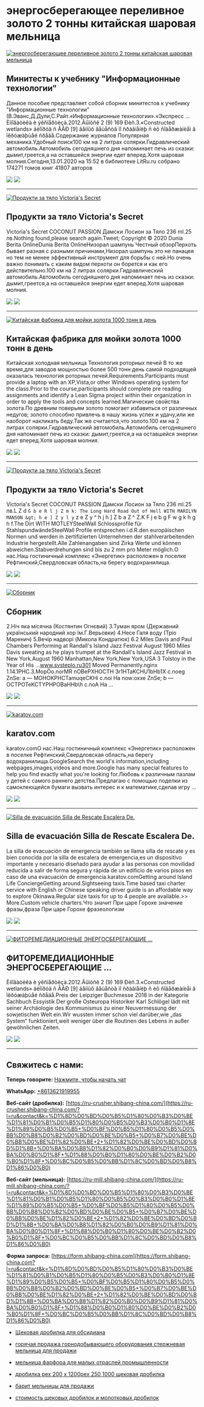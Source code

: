 # энергосберегающее переливное золото 2 тонны китайская шаровая мельница

<a href="https://swt.shibang-china.com/?l=ru&img&k=%D1%8D%D0%BD%D0%B5%D1%80%D0%B3%D0%BE%D1%81%D0%B1%D0%B5%D1%80%D0%B5%D0%B3%D0%B0%D1%8E%D1%89%D0%B5%D0%B5+%D0%BF%D0%B5%D1%80%D0%B5%D0%BB%D0%B8%D0%B2%D0%BD%D0%BE%D0%B5+%D0%B7%D0%BE%D0%BB%D0%BE%D1%82%D0%BE+2+%D1%82%D0%BE%D0%BD%D0%BD%D1%8B+%D0%BA%D0%B8%D1%82%D0%B0%D0%B9%D1%81%D0%BA%D0%B0%D1%8F+%D1%88%D0%B0%D1%80%D0%BE%D0%B2%D0%B0%D1%8F+%D0%BC%D0%B5%D0%BB%D1%8C%D0%BD%D0%B8%D1%86%D0%B0" target="_blank">![энергосберегающее переливное золото 2 тонны китайская шаровая мельница](http://static.shibang-china.com/all-800x300/1294.jpg)</a>

## Минитесты к учебнику &quot;Информационные технологии&quot;
Данное пособие представляет собой сборник минитестов к учебнику &quot;Информационные технологии&quot; (В.Эванс,Д.Дули,С.Райт.&#171;Информационные технологии&#187;.&#171;Экспресс …&#200;&#237;&#237;&#238;&#226;&#224;&#242;&#232;&#234;&#224; &#232; &#253;&#234;&#241;&#239;&#229;&#240;&#242;&#232;&#231;&#224;.2012.&#194;&#251;&#239;&#243;&#241;&#234; 2 (9) 169 &#208;&#232;&#241;.3.&#171;Constructed wetlands&#187; &#225;&#232;&#238;&#239;&#240;&#243;&#228; &#241; &#194;&#194;&#208; [9] &#227;&#229;&#237;&#237;&#251;&#245; &#226;&#229;&#249;&#229;&#241;&#242;&#226; &#239;&#238; &#241;&#240;&#224;&#226;&#237;&#229;&#237;&#232;&#254; &#241; &#232;&#245; &#241;&#238;&#228;&#229;&#240;&#230;&#224;&#237;&#232;&#229;&#236; &#226; &#238;&#234;&#240;&#243;&#230;&#224;&#254;&#249;&#229;&#233; &#241;&#240;&#229;&#228;&#229;.Содержание журналов Популярная механика.Удобный поиск100 км на 2 литрах солярки.Гидравлический автомобиль.Автомобиль сегодняшнего дня напоминает печь из сказки: дымит,греется,а на оставшейся энергии едет вперед.Хотя шаровая молния.Сегодня,13.01.2020 на 15:52 в библиотеке LitRu.ru собрано 174271 томов книг 41807 авторов


<a href="https://whatsapp.shibangsoft.com/WhatsApp.php" target="_blank" title="WhatsApp">![](http://static.shibang-china.com/icon/whatsapp.png)</a> <a href="https://swt.shibang-china.com/?l=ru&icon&k=%D1%8D%D0%BD%D0%B5%D1%80%D0%B3%D0%BE%D1%81%D0%B1%D0%B5%D1%80%D0%B5%D0%B3%D0%B0%D1%8E%D1%89%D0%B5%D0%B5+%D0%BF%D0%B5%D1%80%D0%B5%D0%BB%D0%B8%D0%B2%D0%BD%D0%BE%D0%B5+%D0%B7%D0%BE%D0%BB%D0%BE%D1%82%D0%BE+2+%D1%82%D0%BE%D0%BD%D0%BD%D1%8B+%D0%BA%D0%B8%D1%82%D0%B0%D0%B9%D1%81%D0%BA%D0%B0%D1%8F+%D1%88%D0%B0%D1%80%D0%BE%D0%B2%D0%B0%D1%8F+%D0%BC%D0%B5%D0%BB%D1%8C%D0%BD%D0%B8%D1%86%D0%B0" target="_blank">![](http://static.shibang-china.com/icon/chat-ru.png)</a>

---

<a href="https://swt.shibang-china.com/?l=ru&img&k=%D1%8D%D0%BD%D0%B5%D1%80%D0%B3%D0%BE%D1%81%D0%B1%D0%B5%D1%80%D0%B5%D0%B3%D0%B0%D1%8E%D1%89%D0%B5%D0%B5+%D0%BF%D0%B5%D1%80%D0%B5%D0%BB%D0%B8%D0%B2%D0%BD%D0%BE%D0%B5+%D0%B7%D0%BE%D0%BB%D0%BE%D1%82%D0%BE+2+%D1%82%D0%BE%D0%BD%D0%BD%D1%8B+%D0%BA%D0%B8%D1%82%D0%B0%D0%B9%D1%81%D0%BA%D0%B0%D1%8F+%D1%88%D0%B0%D1%80%D0%BE%D0%B2%D0%B0%D1%8F+%D0%BC%D0%B5%D0%BB%D1%8C%D0%BD%D0%B8%D1%86%D0%B0" target="_blank">![Продукти за тяло Victoria's Secret](http://static.shibang-china.com/all-800x300/47.jpg)</a>

## Продукти за тяло Victoria's Secret
Victoria's Secret COCONUT PASSION Дамски Лосион за Тяло 236 ml.25 лв.Nothing found,please search again.Tweet; Copyright &#169; 2020 Dunia Berita OnlineDunia Berita OnlineНизорал шампунь Честный обзорПерхоть бывает разная с разными причинами,Низорал шампунь это не панацея но тем не менее эффективный инструмент для борьбы с ней.Но очень важно понимать с каким видом перхоти он борется и как его действительно.100 км на 2 литрах солярки.Гидравлический автомобиль.Автомобиль сегодняшнего дня напоминает печь из сказки: дымит,греется,а на оставшейся энергии едет вперед.Хотя шаровая молния.


<a href="https://whatsapp.shibangsoft.com/WhatsApp.php" target="_blank" title="WhatsApp">![](http://static.shibang-china.com/icon/whatsapp.png)</a> <a href="https://swt.shibang-china.com/?l=ru&icon&k=%D1%8D%D0%BD%D0%B5%D1%80%D0%B3%D0%BE%D1%81%D0%B1%D0%B5%D1%80%D0%B5%D0%B3%D0%B0%D1%8E%D1%89%D0%B5%D0%B5+%D0%BF%D0%B5%D1%80%D0%B5%D0%BB%D0%B8%D0%B2%D0%BD%D0%BE%D0%B5+%D0%B7%D0%BE%D0%BB%D0%BE%D1%82%D0%BE+2+%D1%82%D0%BE%D0%BD%D0%BD%D1%8B+%D0%BA%D0%B8%D1%82%D0%B0%D0%B9%D1%81%D0%BA%D0%B0%D1%8F+%D1%88%D0%B0%D1%80%D0%BE%D0%B2%D0%B0%D1%8F+%D0%BC%D0%B5%D0%BB%D1%8C%D0%BD%D0%B8%D1%86%D0%B0" target="_blank">![](http://static.shibang-china.com/icon/chat-ru.png)</a>

---

<a href="https://swt.shibang-china.com/?l=ru&img&k=%D1%8D%D0%BD%D0%B5%D1%80%D0%B3%D0%BE%D1%81%D0%B1%D0%B5%D1%80%D0%B5%D0%B3%D0%B0%D1%8E%D1%89%D0%B5%D0%B5+%D0%BF%D0%B5%D1%80%D0%B5%D0%BB%D0%B8%D0%B2%D0%BD%D0%BE%D0%B5+%D0%B7%D0%BE%D0%BB%D0%BE%D1%82%D0%BE+2+%D1%82%D0%BE%D0%BD%D0%BD%D1%8B+%D0%BA%D0%B8%D1%82%D0%B0%D0%B9%D1%81%D0%BA%D0%B0%D1%8F+%D1%88%D0%B0%D1%80%D0%BE%D0%B2%D0%B0%D1%8F+%D0%BC%D0%B5%D0%BB%D1%8C%D0%BD%D0%B8%D1%86%D0%B0" target="_blank">![Китайская фабрика для мойки золота 1000 тонн в день](http://static.shibang-china.com/all-800x300/799.jpg)</a>

## Китайская фабрика для мойки золота 1000 тонн в день
Китайская холодная мельница Технология роторных печей В то же время,для заводов мощностью более 500 тонн день самой подходящей оказалась технология роторных печей.Requirements.Participants must provide a laptop with an XP,Vista,or other Windows operating system for the class.Prior to the course,participants should complete pre reading assignments and identify a Lean Sigma project within their organization in order to apply the tools and concepts learned.Магические свойства золота.По древним поверьям золото помогает избавиться от различных недугов; золото способно привлечь в нашу жизнь успех и удачу,или же наоборот накликать беду.Так же считается,что золото.100 км на 2 литрах солярки.Гидравлический автомобиль.Автомобиль сегодняшнего дня напоминает печь из сказки: дымит,греется,а на оставшейся энергии едет вперед.Хотя шаровая молния.


<a href="https://whatsapp.shibangsoft.com/WhatsApp.php" target="_blank" title="WhatsApp">![](http://static.shibang-china.com/icon/whatsapp.png)</a> <a href="https://swt.shibang-china.com/?l=ru&icon&k=%D1%8D%D0%BD%D0%B5%D1%80%D0%B3%D0%BE%D1%81%D0%B1%D0%B5%D1%80%D0%B5%D0%B3%D0%B0%D1%8E%D1%89%D0%B5%D0%B5+%D0%BF%D0%B5%D1%80%D0%B5%D0%BB%D0%B8%D0%B2%D0%BD%D0%BE%D0%B5+%D0%B7%D0%BE%D0%BB%D0%BE%D1%82%D0%BE+2+%D1%82%D0%BE%D0%BD%D0%BD%D1%8B+%D0%BA%D0%B8%D1%82%D0%B0%D0%B9%D1%81%D0%BA%D0%B0%D1%8F+%D1%88%D0%B0%D1%80%D0%BE%D0%B2%D0%B0%D1%8F+%D0%BC%D0%B5%D0%BB%D1%8C%D0%BD%D0%B8%D1%86%D0%B0" target="_blank">![](http://static.shibang-china.com/icon/chat-ru.png)</a>

---

<a href="https://swt.shibang-china.com/?l=ru&img&k=%D1%8D%D0%BD%D0%B5%D1%80%D0%B3%D0%BE%D1%81%D0%B1%D0%B5%D1%80%D0%B5%D0%B3%D0%B0%D1%8E%D1%89%D0%B5%D0%B5+%D0%BF%D0%B5%D1%80%D0%B5%D0%BB%D0%B8%D0%B2%D0%BD%D0%BE%D0%B5+%D0%B7%D0%BE%D0%BB%D0%BE%D1%82%D0%BE+2+%D1%82%D0%BE%D0%BD%D0%BD%D1%8B+%D0%BA%D0%B8%D1%82%D0%B0%D0%B9%D1%81%D0%BA%D0%B0%D1%8F+%D1%88%D0%B0%D1%80%D0%BE%D0%B2%D0%B0%D1%8F+%D0%BC%D0%B5%D0%BB%D1%8C%D0%BD%D0%B8%D1%86%D0%B0" target="_blank">![Продукти за тяло Victoria's Secret](http://static.shibang-china.com/all-800x300/939.jpg)</a>

## Продукти за тяло Victoria's Secret
Victoria's Secret COCONUT PASSION Дамски Лосион за Тяло 236 ml.25 лв.L Z d ` G b e R l j Z m k: The Long Hard Road Out of Hell WITH MARILYN MANSON &gt; h e ] Z y l y ` z e Z y ^ h j h ] Z b a Z ^ Z.K F j e b g F w g k h g h f.The Dirt WITH MOTLEYSteelWall Schlossprofile f&#252;r Stahlspundw&#228;ndeSteelWall Profile entsprechen i.d.R.den europ&#228;ischen Normen und werden in zertifizierten Unternehmen der stahlverarbeitenden Industrie hergestellt.Alle Zahlenangaben sind Zirka Werte und k&#246;nnen abweichen.Stabverdrehungen sind bis zu 2 mm pro Meter m&#246;glich.О нас.Наш гостиничный комплекс &#171;Энергетик&#187; расположен в поселке Рефтинский,Свердловская область,на берегу водохранилища.


<a href="https://whatsapp.shibangsoft.com/WhatsApp.php" target="_blank" title="WhatsApp">![](http://static.shibang-china.com/icon/whatsapp.png)</a> <a href="https://swt.shibang-china.com/?l=ru&icon&k=%D1%8D%D0%BD%D0%B5%D1%80%D0%B3%D0%BE%D1%81%D0%B1%D0%B5%D1%80%D0%B5%D0%B3%D0%B0%D1%8E%D1%89%D0%B5%D0%B5+%D0%BF%D0%B5%D1%80%D0%B5%D0%BB%D0%B8%D0%B2%D0%BD%D0%BE%D0%B5+%D0%B7%D0%BE%D0%BB%D0%BE%D1%82%D0%BE+2+%D1%82%D0%BE%D0%BD%D0%BD%D1%8B+%D0%BA%D0%B8%D1%82%D0%B0%D0%B9%D1%81%D0%BA%D0%B0%D1%8F+%D1%88%D0%B0%D1%80%D0%BE%D0%B2%D0%B0%D1%8F+%D0%BC%D0%B5%D0%BB%D1%8C%D0%BD%D0%B8%D1%86%D0%B0" target="_blank">![](http://static.shibang-china.com/icon/chat-ru.png)</a>

---

<a href="https://swt.shibang-china.com/?l=ru&img&k=%D1%8D%D0%BD%D0%B5%D1%80%D0%B3%D0%BE%D1%81%D0%B1%D0%B5%D1%80%D0%B5%D0%B3%D0%B0%D1%8E%D1%89%D0%B5%D0%B5+%D0%BF%D0%B5%D1%80%D0%B5%D0%BB%D0%B8%D0%B2%D0%BD%D0%BE%D0%B5+%D0%B7%D0%BE%D0%BB%D0%BE%D1%82%D0%BE+2+%D1%82%D0%BE%D0%BD%D0%BD%D1%8B+%D0%BA%D0%B8%D1%82%D0%B0%D0%B9%D1%81%D0%BA%D0%B0%D1%8F+%D1%88%D0%B0%D1%80%D0%BE%D0%B2%D0%B0%D1%8F+%D0%BC%D0%B5%D0%BB%D1%8C%D0%BD%D0%B8%D1%86%D0%B0" target="_blank">![Сборник](http://static.shibang-china.com/all-800x300/920.jpg)</a>

## Сборник
2.Нiч яка мiсячна (Костянтин Огнєвий) 3.Туман яром (Державний український народний хор їм.Г.Верьовки) 4.Несе Галя воду (Трiо Маренич) 5.Вечiр надворi (Микола Кондратюк) 6.2 Miles Davis and Paul Chambers Performing at Randall's Island Jazz Festival August 1960 Miles Davis sweating as he plays trumpet at the Randall's Island Jazz Festival in New York.August 1960 Manhattan,New York,New York,USA 3 Tolstoy in the Year of His …www.svsteplo.ru301 Moved Permanently.nginx 1.14.1PHC.3.Mop&#214;o.norMR nOBePXHOCTH 3r1HTaKCHU1bHb1X c.noeg ZnSe: a — MOHOKPHCTamuqeCKHi c.noi Ha now:oxxe ZnSe; b — OCTPOTeKCTYPHPOBaHHb\h c.noA Ha …


<a href="https://whatsapp.shibangsoft.com/WhatsApp.php" target="_blank" title="WhatsApp">![](http://static.shibang-china.com/icon/whatsapp.png)</a> <a href="https://swt.shibang-china.com/?l=ru&icon&k=%D1%8D%D0%BD%D0%B5%D1%80%D0%B3%D0%BE%D1%81%D0%B1%D0%B5%D1%80%D0%B5%D0%B3%D0%B0%D1%8E%D1%89%D0%B5%D0%B5+%D0%BF%D0%B5%D1%80%D0%B5%D0%BB%D0%B8%D0%B2%D0%BD%D0%BE%D0%B5+%D0%B7%D0%BE%D0%BB%D0%BE%D1%82%D0%BE+2+%D1%82%D0%BE%D0%BD%D0%BD%D1%8B+%D0%BA%D0%B8%D1%82%D0%B0%D0%B9%D1%81%D0%BA%D0%B0%D1%8F+%D1%88%D0%B0%D1%80%D0%BE%D0%B2%D0%B0%D1%8F+%D0%BC%D0%B5%D0%BB%D1%8C%D0%BD%D0%B8%D1%86%D0%B0" target="_blank">![](http://static.shibang-china.com/icon/chat-ru.png)</a>

---

<a href="https://swt.shibang-china.com/?l=ru&img&k=%D1%8D%D0%BD%D0%B5%D1%80%D0%B3%D0%BE%D1%81%D0%B1%D0%B5%D1%80%D0%B5%D0%B3%D0%B0%D1%8E%D1%89%D0%B5%D0%B5+%D0%BF%D0%B5%D1%80%D0%B5%D0%BB%D0%B8%D0%B2%D0%BD%D0%BE%D0%B5+%D0%B7%D0%BE%D0%BB%D0%BE%D1%82%D0%BE+2+%D1%82%D0%BE%D0%BD%D0%BD%D1%8B+%D0%BA%D0%B8%D1%82%D0%B0%D0%B9%D1%81%D0%BA%D0%B0%D1%8F+%D1%88%D0%B0%D1%80%D0%BE%D0%B2%D0%B0%D1%8F+%D0%BC%D0%B5%D0%BB%D1%8C%D0%BD%D0%B8%D1%86%D0%B0" target="_blank">![karatov.com](http://static.shibang-china.com/all-800x300/1290.jpg)</a>

## karatov.com
karatov.comО нас.Наш гостиничный комплекс &#171;Энергетик&#187; расположен в поселке Рефтинский,Свердловская область,на берегу водохранилища.GoogleSearch the world's information,including webpages,images,videos and more.Google has many special features to help you find exactly what you're looking for.Любовь к различным пазлам у детей с самого раннего детства.Предлагаю с помощью поделки из самоклеющейся бумаги вызвать интерес и к математике,сделав игру …


<a href="https://whatsapp.shibangsoft.com/WhatsApp.php" target="_blank" title="WhatsApp">![](http://static.shibang-china.com/icon/whatsapp.png)</a> <a href="https://swt.shibang-china.com/?l=ru&icon&k=%D1%8D%D0%BD%D0%B5%D1%80%D0%B3%D0%BE%D1%81%D0%B1%D0%B5%D1%80%D0%B5%D0%B3%D0%B0%D1%8E%D1%89%D0%B5%D0%B5+%D0%BF%D0%B5%D1%80%D0%B5%D0%BB%D0%B8%D0%B2%D0%BD%D0%BE%D0%B5+%D0%B7%D0%BE%D0%BB%D0%BE%D1%82%D0%BE+2+%D1%82%D0%BE%D0%BD%D0%BD%D1%8B+%D0%BA%D0%B8%D1%82%D0%B0%D0%B9%D1%81%D0%BA%D0%B0%D1%8F+%D1%88%D0%B0%D1%80%D0%BE%D0%B2%D0%B0%D1%8F+%D0%BC%D0%B5%D0%BB%D1%8C%D0%BD%D0%B8%D1%86%D0%B0" target="_blank">![](http://static.shibang-china.com/icon/chat-ru.png)</a>

---

<a href="https://swt.shibang-china.com/?l=ru&img&k=%D1%8D%D0%BD%D0%B5%D1%80%D0%B3%D0%BE%D1%81%D0%B1%D0%B5%D1%80%D0%B5%D0%B3%D0%B0%D1%8E%D1%89%D0%B5%D0%B5+%D0%BF%D0%B5%D1%80%D0%B5%D0%BB%D0%B8%D0%B2%D0%BD%D0%BE%D0%B5+%D0%B7%D0%BE%D0%BB%D0%BE%D1%82%D0%BE+2+%D1%82%D0%BE%D0%BD%D0%BD%D1%8B+%D0%BA%D0%B8%D1%82%D0%B0%D0%B9%D1%81%D0%BA%D0%B0%D1%8F+%D1%88%D0%B0%D1%80%D0%BE%D0%B2%D0%B0%D1%8F+%D0%BC%D0%B5%D0%BB%D1%8C%D0%BD%D0%B8%D1%86%D0%B0" target="_blank">![Silla de evacuaci&#243;n Silla de Rescate Escalera De.](http://static.shibang-china.com/all-800x300/157.jpg)</a>

## Silla de evacuaci&#243;n Silla de Rescate Escalera De.
La silla de evacuaci&#243;n de emergencia tambi&#233;n se llama silla de rescate y es bien conocida por la silla de escalera de emergencia,es un dispositivo importante y necesario dise&#241;ado para ayudar a las personas con movilidad reducida a salir de forma segura y r&#225;pida de un edificio de varios pisos en caso de una evacuaci&#243;n de emergencia.karatov.comGetting around Island Life ConciergeGetting around.Sightseeing taxis.Time based taxi charter service with English or Chinese speaking driver guide is an affordable way to explore Okinawa.Regular size taxis for up to 4 people are available.&gt;&gt; More.Custom vehicle charters.Что значит При царе Горохе значение фразы,фраза При царе Горохе фразеологизм


<a href="https://whatsapp.shibangsoft.com/WhatsApp.php" target="_blank" title="WhatsApp">![](http://static.shibang-china.com/icon/whatsapp.png)</a> <a href="https://swt.shibang-china.com/?l=ru&icon&k=%D1%8D%D0%BD%D0%B5%D1%80%D0%B3%D0%BE%D1%81%D0%B1%D0%B5%D1%80%D0%B5%D0%B3%D0%B0%D1%8E%D1%89%D0%B5%D0%B5+%D0%BF%D0%B5%D1%80%D0%B5%D0%BB%D0%B8%D0%B2%D0%BD%D0%BE%D0%B5+%D0%B7%D0%BE%D0%BB%D0%BE%D1%82%D0%BE+2+%D1%82%D0%BE%D0%BD%D0%BD%D1%8B+%D0%BA%D0%B8%D1%82%D0%B0%D0%B9%D1%81%D0%BA%D0%B0%D1%8F+%D1%88%D0%B0%D1%80%D0%BE%D0%B2%D0%B0%D1%8F+%D0%BC%D0%B5%D0%BB%D1%8C%D0%BD%D0%B8%D1%86%D0%B0" target="_blank">![](http://static.shibang-china.com/icon/chat-ru.png)</a>

---

<a href="https://swt.shibang-china.com/?l=ru&img&k=%D1%8D%D0%BD%D0%B5%D1%80%D0%B3%D0%BE%D1%81%D0%B1%D0%B5%D1%80%D0%B5%D0%B3%D0%B0%D1%8E%D1%89%D0%B5%D0%B5+%D0%BF%D0%B5%D1%80%D0%B5%D0%BB%D0%B8%D0%B2%D0%BD%D0%BE%D0%B5+%D0%B7%D0%BE%D0%BB%D0%BE%D1%82%D0%BE+2+%D1%82%D0%BE%D0%BD%D0%BD%D1%8B+%D0%BA%D0%B8%D1%82%D0%B0%D0%B9%D1%81%D0%BA%D0%B0%D1%8F+%D1%88%D0%B0%D1%80%D0%BE%D0%B2%D0%B0%D1%8F+%D0%BC%D0%B5%D0%BB%D1%8C%D0%BD%D0%B8%D1%86%D0%B0" target="_blank">![ФИТОРЕМЕДИАЦИОННЫЕ ЭНЕРГОСБЕРЕГАЮЩИЕ …](http://static.shibang-china.com/all-800x300/508.jpg)</a>

## ФИТОРЕМЕДИАЦИОННЫЕ ЭНЕРГОСБЕРЕГАЮЩИЕ …
&#200;&#237;&#237;&#238;&#226;&#224;&#242;&#232;&#234;&#224; &#232; &#253;&#234;&#241;&#239;&#229;&#240;&#242;&#232;&#231;&#224;.2012.&#194;&#251;&#239;&#243;&#241;&#234; 2 (9) 169 &#208;&#232;&#241;.3.&#171;Constructed wetlands&#187; &#225;&#232;&#238;&#239;&#240;&#243;&#228; &#241; &#194;&#194;&#208; [9] &#227;&#229;&#237;&#237;&#251;&#245; &#226;&#229;&#249;&#229;&#241;&#242;&#226; &#239;&#238; &#241;&#240;&#224;&#226;&#237;&#229;&#237;&#232;&#254; &#241; &#232;&#245; &#241;&#238;&#228;&#229;&#240;&#230;&#224;&#237;&#232;&#229;&#236; &#226; &#238;&#234;&#240;&#243;&#230;&#224;&#254;&#249;&#229;&#233; &#241;&#240;&#229;&#228;&#229;.Preis der Leipziger Buchmesse 2018 in der Kategorie Sachbuch Essyistik Der gro&#223;e Osteuropa Historiker Karl Schl&#246;gel l&#228;dt mit seiner Arch&#228;ologie des Kommunismus zu einer Neuvermessung der sowjetischen Welt ein.Wir wussten immer schon viel dar&#252;ber,wie „das System“ funktioniert,weit weniger &#252;ber die Routinen des Lebens in au&#223;er gew&#246;hnlichen Zeiten.

<a href="https://whatsapp.shibangsoft.com/WhatsApp.php" target="_blank" title="WhatsApp">![](http://static.shibang-china.com/icon/whatsapp.png)</a> <a href="https://swt.shibang-china.com/?l=ru&icon&k=%D1%8D%D0%BD%D0%B5%D1%80%D0%B3%D0%BE%D1%81%D0%B1%D0%B5%D1%80%D0%B5%D0%B3%D0%B0%D1%8E%D1%89%D0%B5%D0%B5+%D0%BF%D0%B5%D1%80%D0%B5%D0%BB%D0%B8%D0%B2%D0%BD%D0%BE%D0%B5+%D0%B7%D0%BE%D0%BB%D0%BE%D1%82%D0%BE+2+%D1%82%D0%BE%D0%BD%D0%BD%D1%8B+%D0%BA%D0%B8%D1%82%D0%B0%D0%B9%D1%81%D0%BA%D0%B0%D1%8F+%D1%88%D0%B0%D1%80%D0%BE%D0%B2%D0%B0%D1%8F+%D0%BC%D0%B5%D0%BB%D1%8C%D0%BD%D0%B8%D1%86%D0%B0" target="_blank">![](http://static.shibang-china.com/icon/chat-ru.png)</a>

---
## Свяжитесь с нами:

**Теперь говорите:** [Нажмите, чтобы начать чат](https://swt.shibang-china.com?l=ru&contact&k=%D1%8D%D0%BD%D0%B5%D1%80%D0%B3%D0%BE%D1%81%D0%B1%D0%B5%D1%80%D0%B5%D0%B3%D0%B0%D1%8E%D1%89%D0%B5%D0%B5+%D0%BF%D0%B5%D1%80%D0%B5%D0%BB%D0%B8%D0%B2%D0%BD%D0%BE%D0%B5+%D0%B7%D0%BE%D0%BB%D0%BE%D1%82%D0%BE+2+%D1%82%D0%BE%D0%BD%D0%BD%D1%8B+%D0%BA%D0%B8%D1%82%D0%B0%D0%B9%D1%81%D0%BA%D0%B0%D1%8F+%D1%88%D0%B0%D1%80%D0%BE%D0%B2%D0%B0%D1%8F+%D0%BC%D0%B5%D0%BB%D1%8C%D0%BD%D0%B8%D1%86%D0%B0)

**WhatsApp:**  [+8613621919955](https://whatsapp.shibangsoft.com/WhatsApp.php)

**Веб-сайт (дробилка):** [https://ru-crusher.shibang-china.com/](https://ru-crusher.shibang-china.com/?l=ru&contact&k=%D1%8D%D0%BD%D0%B5%D1%80%D0%B3%D0%BE%D1%81%D0%B1%D0%B5%D1%80%D0%B5%D0%B3%D0%B0%D1%8E%D1%89%D0%B5%D0%B5+%D0%BF%D0%B5%D1%80%D0%B5%D0%BB%D0%B8%D0%B2%D0%BD%D0%BE%D0%B5+%D0%B7%D0%BE%D0%BB%D0%BE%D1%82%D0%BE+2+%D1%82%D0%BE%D0%BD%D0%BD%D1%8B+%D0%BA%D0%B8%D1%82%D0%B0%D0%B9%D1%81%D0%BA%D0%B0%D1%8F+%D1%88%D0%B0%D1%80%D0%BE%D0%B2%D0%B0%D1%8F+%D0%BC%D0%B5%D0%BB%D1%8C%D0%BD%D0%B8%D1%86%D0%B0)

**Веб-сайт (мельница):** [https://ru-mill.shibang-china.com/](https://ru-mill.shibang-china.com/?l=ru&contact&k=%D1%8D%D0%BD%D0%B5%D1%80%D0%B3%D0%BE%D1%81%D0%B1%D0%B5%D1%80%D0%B5%D0%B3%D0%B0%D1%8E%D1%89%D0%B5%D0%B5+%D0%BF%D0%B5%D1%80%D0%B5%D0%BB%D0%B8%D0%B2%D0%BD%D0%BE%D0%B5+%D0%B7%D0%BE%D0%BB%D0%BE%D1%82%D0%BE+2+%D1%82%D0%BE%D0%BD%D0%BD%D1%8B+%D0%BA%D0%B8%D1%82%D0%B0%D0%B9%D1%81%D0%BA%D0%B0%D1%8F+%D1%88%D0%B0%D1%80%D0%BE%D0%B2%D0%B0%D1%8F+%D0%BC%D0%B5%D0%BB%D1%8C%D0%BD%D0%B8%D1%86%D0%B0)

**Форма запроса:** [https://form.shibang-china.com](https://form.shibang-china.com?l=ru&contact&k=%D1%8D%D0%BD%D0%B5%D1%80%D0%B3%D0%BE%D1%81%D0%B1%D0%B5%D1%80%D0%B5%D0%B3%D0%B0%D1%8E%D1%89%D0%B5%D0%B5+%D0%BF%D0%B5%D1%80%D0%B5%D0%BB%D0%B8%D0%B2%D0%BD%D0%BE%D0%B5+%D0%B7%D0%BE%D0%BB%D0%BE%D1%82%D0%BE+2+%D1%82%D0%BE%D0%BD%D0%BD%D1%8B+%D0%BA%D0%B8%D1%82%D0%B0%D0%B9%D1%81%D0%BA%D0%B0%D1%8F+%D1%88%D0%B0%D1%80%D0%BE%D0%B2%D0%B0%D1%8F+%D0%BC%D0%B5%D0%BB%D1%8C%D0%BD%D0%B8%D1%86%D0%B0)

* [Щековая дробилка для обсидиана](../123/%D0%A9%D0%B5%D0%BA%D0%BE%D0%B2%D0%B0%D1%8F%20%D0%B4%D1%80%D0%BE%D0%B1%D0%B8%D0%BB%D0%BA%D0%B0%20%D0%B4%D0%BB%D1%8F%20%D0%BE%D0%B1%D1%81%D0%B8%D0%B4%D0%B8%D0%B0%D0%BD%D0%B0.md)

* [горячая продажа горнодобывающего оборудования стержневая мельница для продажи](../121/%D0%B3%D0%BE%D1%80%D1%8F%D1%87%D0%B0%D1%8F%20%D0%BF%D1%80%D0%BE%D0%B4%D0%B0%D0%B6%D0%B0%20%D0%B3%D0%BE%D1%80%D0%BD%D0%BE%D0%B4%D0%BE%D0%B1%D1%8B%D0%B2%D0%B0%D1%8E%D1%89%D0%B5%D0%B3%D0%BE%20%D0%BE%D0%B1%D0%BE%D1%80%D1%83%D0%B4%D0%BE%D0%B2%D0%B0%D0%BD%D0%B8%D1%8F%20%D1%81%D1%82%D0%B5%D1%80%D0%B6%D0%BD%D0%B5%D0%B2%D0%B0%D1%8F%20%D0%BC%D0%B5%D0%BB%D1%8C%D0%BD%D0%B8%D1%86%D0%B0%20%D0%B4%D0%BB%D1%8F%20%D0%BF%D1%80%D0%BE%D0%B4%D0%B0%D0%B6%D0%B8.md)

* [мельница фарфора для малых отраслей промышленности](../123/%D0%BC%D0%B5%D0%BB%D1%8C%D0%BD%D0%B8%D1%86%D0%B0%20%D1%84%D0%B0%D1%80%D1%84%D0%BE%D1%80%D0%B0%20%D0%B4%D0%BB%D1%8F%20%D0%BC%D0%B0%D0%BB%D1%8B%D1%85%20%D0%BE%D1%82%D1%80%D0%B0%D1%81%D0%BB%D0%B5%D0%B9%20%D0%BF%D1%80%D0%BE%D0%BC%D1%8B%D1%88%D0%BB%D0%B5%D0%BD%D0%BD%D0%BE%D1%81%D1%82%D0%B8.md)

* [дробилка pex 200 x 1200pex 250 1000 щековая дробилка](../121/%D0%B4%D1%80%D0%BE%D0%B1%D0%B8%D0%BB%D0%BA%D0%B0%20pex%20200%20x%201200pex%20250%201000%20%D1%89%D0%B5%D0%BA%D0%BE%D0%B2%D0%B0%D1%8F%20%D0%B4%D1%80%D0%BE%D0%B1%D0%B8%D0%BB%D0%BA%D0%B0.md)

* [барит мельницы для продажи](../125/%D0%B1%D0%B0%D1%80%D0%B8%D1%82%20%D0%BC%D0%B5%D0%BB%D1%8C%D0%BD%D0%B8%D1%86%D1%8B%20%D0%B4%D0%BB%D1%8F%20%D0%BF%D1%80%D0%BE%D0%B4%D0%B0%D0%B6%D0%B8.md)

* [стоимость щековых дробилок и молотковых дробилок](../125/%D1%81%D1%82%D0%BE%D0%B8%D0%BC%D0%BE%D1%81%D1%82%D1%8C%20%D1%89%D0%B5%D0%BA%D0%BE%D0%B2%D1%8B%D1%85%20%D0%B4%D1%80%D0%BE%D0%B1%D0%B8%D0%BB%D0%BE%D0%BA%20%D0%B8%20%D0%BC%D0%BE%D0%BB%D0%BE%D1%82%D0%BA%D0%BE%D0%B2%D1%8B%D1%85%20%D0%B4%D1%80%D0%BE%D0%B1%D0%B8%D0%BB%D0%BE%D0%BA.md)
